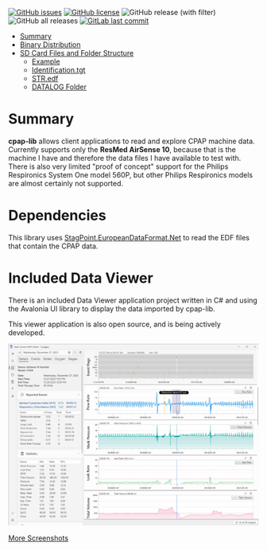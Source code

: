 [![GitHub issues](https://img.shields.io/github/issues/StagPoint/cpap-lib.svg)](https://GitHub.com/StagPoint/cpap-lib/issues/)
[![GitHub license](https://img.shields.io/github/license/StagPoint/cpap-lib.svg)](https://github.com/StagPoint/cpap-lib/blob/master/LICENSE)
![GitHub release (with filter)](https://img.shields.io/github/v/release/StagPoint/cpap-lib)
![GitHub all releases](https://img.shields.io/github/downloads/StagPoint/cpap-lib/total)
[![GitLab last commit](https://badgen.net/github/last-commit/StagPoint/cpap-lib/)](https://github.com/StagPoint/cpap-lib/-/commits)

<!-- TOC -->
* [Summary](#summary)
* [Binary Distribution](#binary-distribution)
* [SD Card Files and Folder Structure](#sd-card-files-and-folder-structure)
    * [Example](#example)
    * [Identification.tgt](#identificationtgt)
    * [STR.edf](#stredf)
    * [DATALOG Folder](#datalog-folder)
<!-- TOC -->

# Summary

**cpap-lib** allows client applications to read and explore CPAP machine data. Currently supports only the **ResMed AirSense 10**, because that is the machine I have and therefore the data files I have available to test with. There is also very limited "proof of concept" support for the Philips Respironics System One model 560P, but other Philips Respironics models are almost certainly not supported. 

# Dependencies 

This library uses [StagPoint.EuropeanDataFormat.Net](https://github.com/StagPoint/StagPoint.EuropeanDataFormat.Net/) to read the EDF files that contain the CPAP data. 

# Included Data Viewer

There is an included Data Viewer application project written in C# and using the Avalonia UI library to display the data imported by cpap-lib.

This viewer application is also open source, and is being actively developed.  

![DailyReportView-Light.jpg](docs%2FScreenshots%2FDailyReportView-Light.jpg)

[More Screenshots](docs%2FReadme.md)